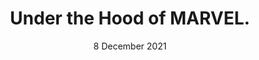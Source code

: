 ---
title: "Under the Hood of MARVEL."
authors: "A. Ruggia, E. Losiouk, L. Verderame, M. Conti, A. Merlo."
venue: "In Proceedings of the Learning from Authoritative Security Experiment Results (LASER) Workshop (LASER 2021)"
type: "conference"
year: 2021
location: "virtual event"
date: "8 December 2021"
paperurl: ""
--- 